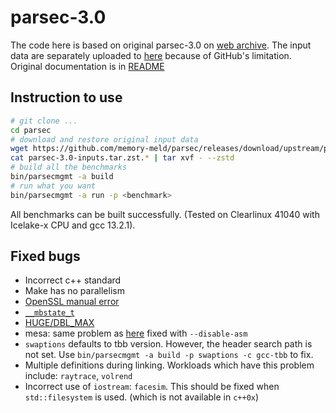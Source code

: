 # parsec-3.0

The code here is based on original parsec-3.0 on [web archive](https://web.archive.org/web/20230707181635/https://parsec.cs.princeton.edu/download.htm).
The input data are separately uploaded to [here](https://github.com/memory-meld/parsec/releases/tag/upstream) because of GitHub's limitation.
Original documentation is in [README](./README)

## Instruction to use
```bash
# git clone ...
cd parsec
# download and restore original input data
wget https://github.com/memory-meld/parsec/releases/download/upstream/parsec-3.0-inputs.tar.zst.{0,1}
cat parsec-3.0-inputs.tar.zst.* | tar xvf - --zstd
# build all the benchmarks
bin/parsecmgmt -a build
# run what you want
bin/parsecmgmt -a run -p <benchmark>
```
All benchmarks can be built successfully. (Tested on Clearlinux 41040 with Icelake-x CPU and gcc 13.2.1).

## Fixed bugs
- Incorrect c++ standard
- Make has no parallelism
- [OpenSSL manual error](https://yulistic.gitlab.io/2016/05/parsec-3.0-installation-issues/)
- [`__mbstate_t`](https://yulistic.gitlab.io/2016/05/parsec-3.0-installation-issues/)
- [HUGE/DBL_MAX](https://yulistic.gitlab.io/2016/05/parsec-3.0-installation-issues/)
- mesa: same problem as [here](https://www.mail-archive.com/mesa3d-dev@lists.sourceforge.net/msg05105.html) fixed with `--disable-asm`
- `swaptions` defaults to tbb version.
    However, the header search path is not set.
    Use `bin/parsecmgmt -a build -p swaptions -c gcc-tbb` to fix.
- Multiple definitions during linking.
    Workloads which have this problem include: `raytrace`, `volrend`
- Incorrect use of `iostream`: `facesim`.
    This should be fixed when `std::filesystem` is used. (which is not available in `c++0x`)

